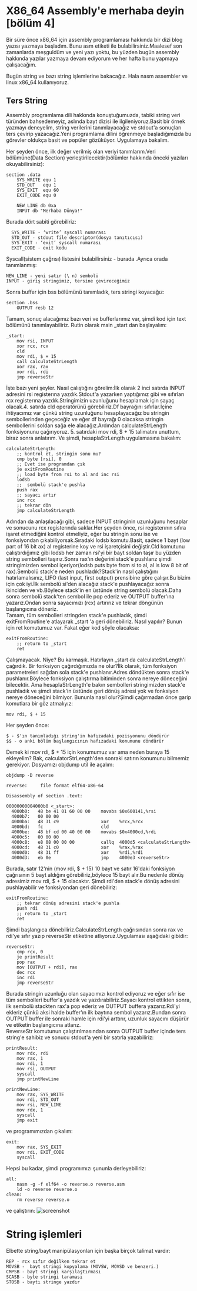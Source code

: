 # X86_64 Assembly'e merhaba deyin [bölüm 4]
Bir süre önce x86_64 için assembly programlaması hakkında bir dizi blog yazısı yazmaya başladım. Bunu asm etiketi ile bulabilirsiniz.Maalesef son zamanlarda meşguldüm ve yeni yazı yoktu, bu yüzden bugün assembly hakkında yazılar yazmaya devam ediyorum ve her hafta bunu yapmaya çalışacağım.

Bugün string ve bazı string işlemlerine bakacağız. Hala nasm assembler ve linux x86_64 kullanıyoruz.
## Ters String
Assembly programlama dili hakkında konuştuğumuzda, tabiki string veri türünden bahsedemeyiz, aslında bayt dizisi ile ilgileniyoruz.Basit bir örnek yazmayı deneyelim, string verilerini tanımlayacağız ve stdout'a sonuçları ters çevirip yazacağız.Yeni programlama dilini öğrenmeye başladığımızda bu görevler oldukça basit ve popüler gözüküyor. Uygulamaya bakalım.

Her şeyden önce, ilk değer verilmiş olan veriyi tanımlarım.Veri bölümüne(Data Section) yerleştirilecektir(bölümler hakkında önceki yazıları okuyabilirsiniz):
```
section .data
	SYS_WRITE equ 1
	STD_OUT   equ 1
	SYS_EXIT  equ 60
	EXIT_CODE equ 0

	NEW_LINE db 0xa
	INPUT db "Merhaba Dünya!"
```
Burada dört sabiti görebiliriz:
```
  SYS_WRITE - ‘write’ syscall numarası
  STD_OUT - stdout file descriptor(dosya tanıtıcısı)
  SYS_EXIT - ‘exit’ syscall numarası
  EXIT_CODE - exit kodu
```
Syscall(sistem çağrısı) listesini bulabilirsiniz - burada .Ayrıca orada tanımlanmış:
```
NEW_LINE - yeni satır (\ n) sembolü
INPUT - giriş stringimiz, tersine çevireceğimiz
```
Sonra buffer için bss bölümünü tanımladık, ters stringi koyacağız:
```
section .bss
	OUTPUT resb 12
```
Tamam, sonuç alacağımız bazı veri ve bufferlarımız var, şimdi kod için text bölümünü tanımlayabiliriz. Rutin olarak main \_start dan başlayalım:
```
_start:
	mov rsi, INPUT
	xor rcx, rcx
	cld
	mov rdi, $ + 15
	call calculateStrLength
	xor rax, rax
	xor rdi, rdi
	jmp reverseStr
```
İşte bazı yeni şeyler. Nasıl çalıştığını görelim:İlk olarak 2 inci satırda INPUT adresini rsi registerına yazdık.Stdout'a yazarken yaptığımız gibi ve sıfırları rcx registerına yazdık.Stringimizin uzunluğunu hesaplamak için sayaç olacak.4. satırda cld operatörünü görebiliriz.Df bayrağını sıfırlar.İçine ihtiyacımız var çünkü string uzunluğunu hesaplayacağız bu stringin sembollerinden geçeceğiz ve eğer df bayrağı 0 olacaksa stringin sembollerini soldan sağa ele alacağız.Ardından calculateStrLength fonksiyonunu çağırıyoruz. 5. satırdaki mov rdi, $ + 15 talimatını unuttum, biraz sonra anlatırım. Ve şimdi, hesaplaStrLength uygulamasına bakalım:
```
calculateStrLength:
	;; kontrol et, stringin sonu mu?
	cmp byte [rsi], 0
	;; Evet ise programdan çık
	je exitFromRoutine
	;; load byte from rsi to al and inc rsi
	lodsb
	;;  sembolü stack'e pushla
	push rax
	;; sayacı artır
	inc rcx
	;; tekrar dön
	jmp calculateStrLength
```
Adından da anlaşılacağı gibi, sadece INPUT stringinin uzunluğunu  hesaplar ve  sonucunu rcx registerında saklar.Her şeyden önce, rsi registerının sıfıra işaret etmediğini kontrol etmeliyiz, eğer bu stringin sonu ise ve fonksiyondan çıkabiliyorsak.Sıradaki lodsb komutu.Basit, sadece 1 bayt (low part of 16 bit ax)  al registerine koy ve rsi işaretçisini değiştir.Cld komutunu çalıştırdığımız gibi lodsb her zaman rsi'yi bir bayt soldan taşır bu yüzden string sembolleri taşırız.Sonra rax'ın değerini stack'e pushlarız şimdi stringimizden sembol içeriyor(lodsb puts byte from si to al, al is low 8 bit of rax).Sembolü stack'e neden pushladık?Stack'in nasıl çalıştığını hatırlamalısınız, LIFO (last input, first output) prensibine göre çalışır.Bu bizim için çok iyi.İlk sembolü si'den alacağız stack'e pushlayacağız sonra ikinciden ve vb.Böylece stack'in en üstünde string sembolü olacak.Daha sonra sembolü stack'ten sembol ile pop ederiz ve OUTPUT buffer'ına yazarız.Ondan sonra sayacımızı (rcx) artırırız ve tekrar döngünün başlangıcına döneriz.
<br>
Tamam, tüm sembolleri stringden stack'e pushladık, şimdi exitFromRoutine'e atlayarak \_start 'a geri dönebiliriz. Nasıl yapılır? Bunun için ret komutumuz var. Fakat eğer kod şöyle olacaksa:
```
exitFromRoutine:
	;; return to _start
	ret
```
Çalışmayacak. Niye? Bu karmaşık. Hatırlayın \_start da  calculateStrLength'i çağırdık. Bir fonksiyon çağırdığımızda ne olur?İlk olarak, tüm fonksiyon parametreleri sağdan sola stack'e pushlanır.Adres döndükten sonra stack'e pushlanır.Böylece fonksiyon çalıştırma bitiminden sonra nereye döneceğini bilecektir. Ama hesaplaStrLength'e bakın sembolleri stringimizden stack'e pushladık ve şimdi stack'in üstünde geri dönüş adresi yok ve fonksiyon nereye döneceğini bilmiyor. Bununla nasıl olur?Şimdi çağırmadan önce garip komutlara bir göz atmalıyız:
```
mov rdi, $ + 15
```
Her şeyden önce:
```
$ - $'ın tanımladığı string'in hafızadaki pozisyonunu döndürür
$$ - o anki bölüm başlangıcının hafızadaki konumunu döndürür
```
Demek ki mov rdi, $ + 15 için konumumuz var ama neden buraya 15 ekleyelim? Bak, calculatorStrLength'den sonraki satırın konumunu bilmemiz gerekiyor. Dosyamızı objdump util ile açalım:
```
objdump -D reverse

reverse:     file format elf64-x86-64

Disassembly of section .text:

00000000004000b0 <_start>:
  4000b0:	48 be 41 01 60 00 00 	movabs $0x600141,%rsi
  4000b7:	00 00 00
  4000ba:	48 31 c9             	xor    %rcx,%rcx
  4000bd:	fc                   	cld
  4000be:	48 bf cd 00 40 00 00 	movabs $0x4000cd,%rdi
  4000c5:	00 00 00
  4000c8:	e8 08 00 00 00       	callq  4000d5 <calculateStrLength>
  4000cd:	48 31 c0             	xor    %rax,%rax
  4000d0:	48 31 ff             	xor    %rdi,%rdi
  4000d3:	eb 0e                	jmp    4000e3 <reverseStr>
 ```
Burada, satır 12'nin (mov rdi, $ + 15) 10 bayt ve satır 16'daki fonksiyon çağrısının 5 bayt aldığını görebiliriz,böylece 15 bayt alır.Bu nedenle dönüş adresimiz mov rdi, $ + 15 olacaktır. Şimdi rdi'den stack'e dönüş adresini pushlayabilir ve fonksiyondan geri dönebiliriz:
```
exitFromRoutine:
	;; tekrar dönüş adresini stack'e pushla
	push rdi
	;; return to _start
	ret
```
Şimdi başlangıca dönebiliriz.CalculateStrLength çağrısından sonra rax ve rdi'ye sıfır yazıp reverseStr etiketine atlıyoruz.Uygulaması aşağıdaki gibidir:
```
reverseStr:
	cmp rcx, 0
	je printResult
	pop rax
	mov [OUTPUT + rdi], rax
	dec rcx
	inc rdi
	jmp reverseStr
```
Burada stringin uzunluğu olan sayacımızı kontrol ediyoruz ve eğer sıfır ise tüm sembolleri buffer'a yazdık ve yazdırabiliriz.Sayacı kontrol ettikten sonra, ilk sembolü stackten rax'a pop ederiz ve OUTPUT buffera yazarız.Rdi'yi ekleriz çünkü aksi halde buffer'ın ilk baytına sembol yazarız.Bundan sonra OUTPUT buffer ile sonraki hamle için rdi'yi arttırır, uzunluk sayacını düşürür ve etiketin başlangıcına atlarız.
<br>
ReverseStr komutunun çalıştırılmasından sonra OUTPUT buffer içinde ters string'e sahibiz ve sonucu stdout'a yeni bir satırla yazabiliriz:
```
printResult:
	mov rdx, rdi
	mov rax, 1
	mov rdi, 1
	mov rsi, OUTPUT
	syscall
	jmp printNewLine

printNewLine:
	mov rax, SYS_WRITE
	mov rdi, STD_OUT
	mov rsi, NEW_LINE
	mov rdx, 1
	syscall
	jmp exit
```
ve programımızdan çıkalım:
```
exit:
	mov rax, SYS_EXIT
	mov rdi, EXIT_CODE
	syscall
```
Hepsi bu kadar, şimdi programımızı şununla derleyebiliriz:
```
all:
	nasm -g -f elf64 -o reverse.o reverse.asm
	ld -o reverse reverse.o
clean:
	rm reverse reverse.o
```
ve çalıştırın:
![screenshot](https://github.com/furkanonder/asm/tree/master/bolumler/resimler/screenshot.png)
# String işlemleri
Elbette string/bayt manipülasyonları için başka birçok talimat vardır:
```
REP - rcx sıfır değilken tekrar et
MOVSB -  bayt stringi kopyalama (MOVSW, MOVSD ve benzeri.)
CMPSB - bayt stringi karşılaştırması
SCASB - byte stringi taraması
STOSB - baytı stringe yazdır
```
